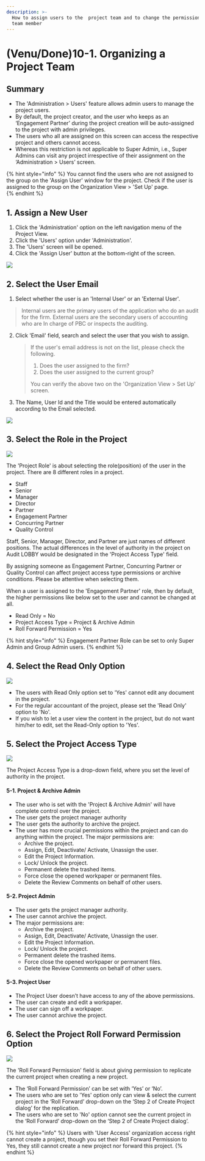 ```yaml
---
description: >-
  How to assign users to the  project team and to change the permission of each
  team member
---
```


# \(Venu/Done\)10-1. Organizing a Project Team

## Summary

* The 'Administration &gt; Users' feature allows admin users to manage the project users.
* By default, the project creator, and the user who keeps as an ‘Engagement Partner’ during the project creation will be auto-assigned to the project with admin privileges.
* The users who all are assigned on this screen can access the respective project and others cannot access.
* Whereas this restriction is not applicable to Super Admin, i.e., Super Admins can visit any project irrespective of their assignment on the ‘Administration &gt; Users’ screen.

{% hint style="info" %}
You cannot find the users who are not assigned to the group on the 'Assign User' window for the project. Check if the user is assigned to the group on the Organization View &gt; 'Set Up' page.  
{% endhint %}

## 1. Assign a New User

1. Click the 'Administration' option on the left navigation menu of the Project View.
2. Click the 'Users' option under 'Administration'.
3. The 'Users' screen will be opened.
4. Click the 'Assign User' button at the bottom-right of the screen.

![](../../../.gitbook/assets/admin-assign-user.png)

## 2. Select the User Email  

1.  Select whether the user is an 'Internal User' or an 'External User'.

   > Internal users are the primary users of the application who do an audit for the firm. External users are the secondary users of accounting who are In charge of PBC or inspects the auditing.

2. Click 'Email' field, search and select the user that you wish to assign.

   > If the user's email address is not on the list, please check the following.
   >
   > 1. Does the user assigned to the firm?
   > 2. Does the user assigned to the current group?
   >
   > You can verify the above two on the 'Organization View &gt; Set Up' screen.

3. The Name, User Id and the Title would be entered automatically according to the Email selected.

![](../../../.gitbook/assets/assign-user-email.png)

## 3. Select the Role in the Project

![](../../../.gitbook/assets/a_9_2-1_4.jpg)

The 'Project Role' is about selecting the role\(position\) of the user in the project. There are 8 different roles in a project.

* Staff
* Senior
* Manager
* Director
* Partner
* Engagement Partner
* Concurring Partner
* Quality Control

Staff, Senior, Manager, Director, and Partner are just names of different positions. The actual differences in the level of authority in the project on Audit LOBBY would be designated in the 'Project Access Type' field.

By assigning someone as Engagement Partner, Concurring Partner or Quality Control can affect project access type permissions or archive conditions. Please be attentive when selecting them.

When a user is assigned to the 'Engagement Partner' role, then by default, the higher permissions like below set to the user and cannot be changed at all.

* Read Only = No
* Project Access Type = Project & Archive Admin
* Roll Forward Permission = Yes

{% hint style="info" %}
Engagement Partner Role can be set to only Super Admin and Group Admin users.
{% endhint %}

## 4. Select the Read Only Option

![](../../../.gitbook/assets/a_9_2-1_4_assign-user-readonly.jpg)

* The users with Read Only option set to 'Yes' cannot edit any document in the project.
* For the regular accountant of the project, please set the 'Read Only' option to 'No'.
* If you wish to let a user view the content in the project, but do not want him/her to edit, set the Read-Only option to 'Yes'.

## 5. Select the Project Access Type

![](../../../.gitbook/assets/assign-user-project-access-type.png)



The Project Access Type is a drop-down field, where you set the level of authority in the project.

#### 5-1. Project & Archive Admin 

* The user who is set with the 'Project & Archive Admin' will have complete control over the project.
* The user gets the project manager authority
* The user gets the authority to archive the project.
* The user has more crucial permissions within the project and can do anything within the project. The major permissions are:
  * Archive the project.
  * Assign, Edit, Deactivate/ Activate, Unassign the user.
  * Edit the Project Information.
  * Lock/ Unlock the project.
  * Permanent delete the trashed items.
  * Force close the opened workpaper or permanent files.
  * Delete the Review Comments on behalf of other users.

#### 5-2. Project Admin

* The user gets the project manager authority.
* The user cannot archive the project.
* The major permissions are:
  * Archive the project.
  * Assign, Edit, Deactivate/ Activate, Unassign the user.
  * Edit the Project Information.
  * Lock/ Unlock the project.
  * Permanent delete the trashed items.
  * Force close the opened workpaper or permanent files.
  * Delete the Review Comments on behalf of other users.

#### 5-3. Project User 

* The Project User doesn’t have access to any of the above permissions.
* The user can create and edit a workpaper.
* The user can sign off a workpaper.
* The user cannot archive the project.

## 6. Select the Project Roll Forward Permission Option

![](../../../.gitbook/assets/a_9_2-1_4_assign-user-rf-permission.jpg)



The 'Roll Forward Permission' field is about giving permission to replicate the current project when creating a new project.

* The ‘Roll Forward Permission’ can be set with ‘Yes’ or ‘No’.
* The users who are set to 'Yes' option only can view & select the current project in the ‘Roll Forward’ drop-down on the ‘Step 2 of Create Project dialog’ for the replication.
* The users who are set to 'No' option cannot see the current project in the ‘Roll Forward’ drop-down on the ‘Step 2 of Create Project dialog’.

{% hint style="info" %}
Users with 'User Access' organization access right cannot create a project, though you set their Roll Forward Permission to Yes, they still cannot create a new project nor forward this project.
{% endhint %}

